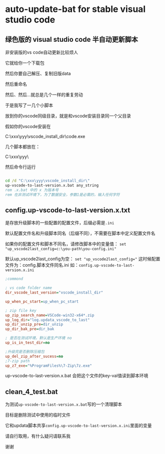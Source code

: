# auto-update-bat for stable visual studio code

## 绿色版的 visual studio code 半自动更新脚本

非安装版的vs code自动更新比较烦人

它就给你一个下载包

然后你要自己解压、复制旧版data

然后重命名

然后、然后...就总是几个一样的重复劳动


于是我写了一几个小脚本

放到你的vscode同级目录，就是和vscode安装目录同一个父目录

假如你的vscode安装在

C:\xxx\yyy\vscode_install_dir\code.exe

几个脚本都放在：

C:\xxx\yyy\


然后命令行运行

```bat

cd /d "C:\xxx\yyy\vscode_install_dir\"
up-vscode-to-last-version.x.bat any_string
rem .x.bat 中的 x 为版本号
rem 在非测试环境下，为了数据安全，参数1是必需的，输入任何字符
```

## config.up-vscode-to-last-version.x.txt

是存放升级脚本的一些配置的配置文件，后缀必需是`.ini`

默认配置文件名和升级脚本同名（后缀不同），不需要在脚本中定义配置文件名

如果你的配置文件和脚本不同名，请修改脚本中的变量值：
`set "up_vscode2last_config=c:\you-path\you-config.ini"`

默认up_vscode2last_config为空：
`set "up_vscode2last_config="`
这时候配置文件为：config.脚本文件同名.ini
如：`config.up-vscode-to-last-version.x.ini`


```ini
;commond

; vs code folder name
dir_vscode_last_version="vscode_install_dir"

up_when_pc_start=up_when_pc_start

; zip file key
up_zip_search_name=VSCode-win32-x64*.zip
up_log_dir="log.updata_vscode_to_last"
up_dir_unzip_pre=dir_unzip
up_dir_bak_pre=dir_bak

; 是否在测试环境，默认是生产环境 no
up_is_in_test_dir=no

;升级完是否删除压缩包
up_del_zip_after_sucess=no
;7-zip path
up_z7_exe="%ProgramFiles%\7-Zip\7z.exe"

```

up-vscode-to-last-version.x.bat 
会把这个文件的key-val值读到脚本环境

##  clean_4_test.bat

为测试`up-vscode-to-last-version.x.bat`写的一个清理脚本

目标是删除测试中使用的临时文件

它和updata脚本共享`config.up-vscode-to-last-version.x.ini`里面的变量

请自行取用，有什么疑问请联系我

谢谢


